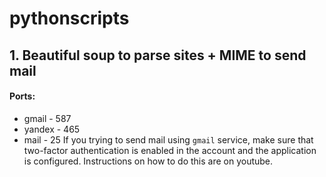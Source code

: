 # pythonscripts

## 1. Beautiful soup to parse sites + MIME to send mail
#### Ports:
- gmail - 587
- yandex - 465
- mail - 25
If you trying to send mail using `gmail` service, make sure that two-factor authentication is enabled in the account and the application is configured. Instructions on how to do this are on youtube.
